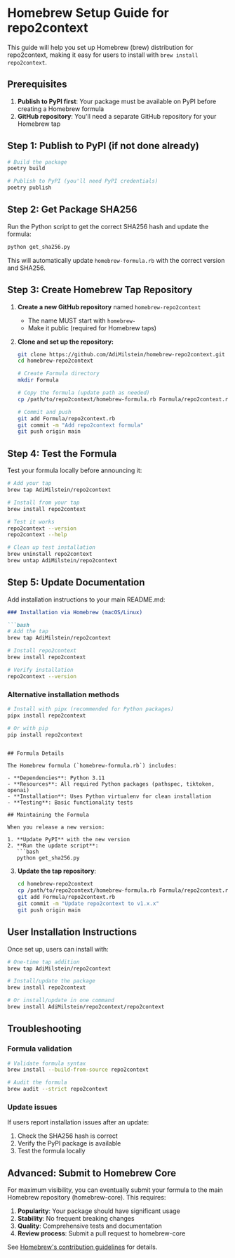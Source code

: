 # Homebrew Setup Guide for repo2context

This guide will help you set up Homebrew (brew) distribution for repo2context, making it easy for users to install with `brew install repo2context`.

## Prerequisites

1. **Publish to PyPI first**: Your package must be available on PyPI before creating a Homebrew formula
2. **GitHub repository**: You'll need a separate GitHub repository for your Homebrew tap

## Step 1: Publish to PyPI (if not done already)

```bash
# Build the package
poetry build

# Publish to PyPI (you'll need PyPI credentials)
poetry publish
```

## Step 2: Get Package SHA256

Run the Python script to get the correct SHA256 hash and update the formula:

```bash
python get_sha256.py
```

This will automatically update `homebrew-formula.rb` with the correct version and SHA256.

## Step 3: Create Homebrew Tap Repository

1. **Create a new GitHub repository** named `homebrew-repo2context`
   - The name MUST start with `homebrew-`
   - Make it public (required for Homebrew taps)

2. **Clone and set up the repository:**
   ```bash
   git clone https://github.com/AdiMilstein/homebrew-repo2context.git
   cd homebrew-repo2context
   
   # Create Formula directory
   mkdir Formula
   
   # Copy the formula (update path as needed)
   cp /path/to/repo2context/homebrew-formula.rb Formula/repo2context.rb
   
   # Commit and push
   git add Formula/repo2context.rb
   git commit -m "Add repo2context formula"
   git push origin main
   ```

## Step 4: Test the Formula

Test your formula locally before announcing it:

```bash
# Add your tap
brew tap AdiMilstein/repo2context

# Install from your tap
brew install repo2context

# Test it works
repo2context --version
repo2context --help

# Clean up test installation
brew uninstall repo2context
brew untap AdiMilstein/repo2context
```

## Step 5: Update Documentation

Add installation instructions to your main README.md:

```markdown
### Installation via Homebrew (macOS/Linux)

```bash
# Add the tap
brew tap AdiMilstein/repo2context

# Install repo2context
brew install repo2context

# Verify installation
repo2context --version
```

### Alternative installation methods

```bash
# Install with pipx (recommended for Python packages)
pipx install repo2context

# Or with pip
pip install repo2context
```
```

## Formula Details

The Homebrew formula (`homebrew-formula.rb`) includes:

- **Dependencies**: Python 3.11
- **Resources**: All required Python packages (pathspec, tiktoken, openai)
- **Installation**: Uses Python virtualenv for clean installation
- **Testing**: Basic functionality tests

## Maintaining the Formula

When you release a new version:

1. **Update PyPI** with the new version
2. **Run the update script**:
   ```bash
   python get_sha256.py
   ```
3. **Update the tap repository**:
   ```bash
   cd homebrew-repo2context
   cp /path/to/repo2context/homebrew-formula.rb Formula/repo2context.rb
   git add Formula/repo2context.rb
   git commit -m "Update repo2context to v1.x.x"
   git push origin main
   ```

## User Installation Instructions

Once set up, users can install with:

```bash
# One-time tap addition
brew tap AdiMilstein/repo2context

# Install/update the package
brew install repo2context

# Or install/update in one command
brew install AdiMilstein/repo2context/repo2context
```

## Troubleshooting

### Formula validation
```bash
# Validate formula syntax
brew install --build-from-source repo2context

# Audit the formula
brew audit --strict repo2context
```

### Update issues
If users report installation issues after an update:
1. Check the SHA256 hash is correct
2. Verify the PyPI package is available
3. Test the formula locally

## Advanced: Submit to Homebrew Core

For maximum visibility, you can eventually submit your formula to the main Homebrew repository (homebrew-core). This requires:

1. **Popularity**: Your package should have significant usage
2. **Stability**: No frequent breaking changes
3. **Quality**: Comprehensive tests and documentation
4. **Review process**: Submit a pull request to homebrew-core

See [Homebrew's contribution guidelines](https://docs.brew.sh/How-To-Open-a-Homebrew-Pull-Request) for details. 
